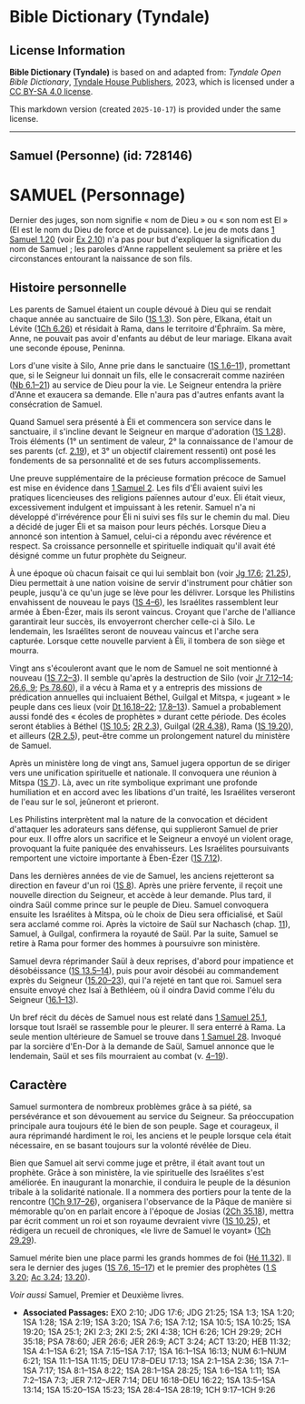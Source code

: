 # Bible Dictionary (Tyndale)

## License Information

**Bible Dictionary (Tyndale)** is based on and adapted from: _Tyndale Open Bible Dictionary_, [Tyndale House Publishers](https://tyndaleopenresources.com/), 2023, which is licensed under a [CC BY-SA 4.0 license](https://creativecommons.org/licenses/by-sa/4.0/legalcode.en).

This markdown version (created `2025-10-17`) is provided under the same license.



--------------------------------

## Samuel (Personne) (id: 728146)

SAMUEL (Personnage)
===================

Dernier des juges, son nom signifie « nom de Dieu » ou « son nom est El » (El est le nom du Dieu de force et de puissance). Le jeu de mots dans [1 Samuel 1\.20](https://ref.ly/1Sam1:20) (voir [Ex 2\.10](https://ref.ly/Exod2:10)) n'a pas pour but d'expliquer la signification du nom de Samuel ; les paroles d'Anne rappellent seulement sa prière et les circonstances entourant la naissance de son fils.

Histoire personnelle
--------------------

Les parents de Samuel étaient un couple dévoué à Dieu qui se rendait chaque année au sanctuaire de Silo ([1S 1\.3](https://ref.ly/1Sam1:3)). Son père, Elkana, était un Lévite ([1Ch 6\.26](https://ref.ly/1Chr6:26)) et résidait à Rama, dans le territoire d'Éphraïm. Sa mère, Anne, ne pouvait pas avoir d'enfants au début de leur mariage. Elkana avait une seconde épouse, Peninna.

Lors d'une visite à Silo, Anne prie dans le sanctuaire ([1S 1\.6–11](https://ref.ly/1Sam1:6-1Sam1:11)), promettant que, si le Seigneur lui donnait un fils, elle le consacrerait comme naziréen ([Nb 6\.1–21](https://ref.ly/Num6:1-Num6:21)) au service de Dieu pour la vie. Le Seigneur entendra la prière d'Anne et exaucera sa demande. Elle n'aura pas d'autres enfants avant la consécration de Samuel.

Quand Samuel sera présenté à Éli et commencera son service dans le sanctuaire, il s'incline devant le Seigneur en marque d'adoration ([1S 1\.28](https://ref.ly/1Sam1:28)). Trois éléments (1° un sentiment de valeur, 2° la connaissance de l'amour de ses parents (cf. [2\.19](https://ref.ly/1Sam2:19)), et 3° un objectif clairement ressenti) ont posé les fondements de sa personnalité et de ses futurs accomplissements.

Une preuve supplémentaire de la précieuse formation précoce de Samuel est mise en évidence dans [1 Samuel 2](https://ref.ly/1Sam2:1-1Sam2:36). Les fils d'Éli avaient suivi les pratiques licencieuses des religions païennes autour d'eux. Éli était vieux, excessivement indulgent et impuissant à les retenir. Samuel n'a ni développé d'irrévérence pour Éli ni suivi ses fils sur le chemin du mal. Dieu a décidé de juger Éli et sa maison pour leurs péchés. Lorsque Dieu a annoncé son intention à Samuel, celui\-ci a répondu avec révérence et respect. Sa croissance personnelle et spirituelle indiquait qu'il avait été désigné comme un futur prophète du Seigneur.

À une époque où chacun faisait ce qui lui semblait bon (voir [Jg 17\.6](https://ref.ly/Judg17:6); [21\.25](https://ref.ly/Judg21:25)), Dieu permettait à une nation voisine de servir d'instrument pour châtier son peuple, jusqu'à ce qu'un juge se lève pour les délivrer. Lorsque les Philistins envahissent de nouveau le pays ([1S 4–6](https://ref.ly/1Sam4:1-1Sam6:21)), les Israélites rassemblent leur armée à Ében\-Ézer, mais ils seront vaincus. Croyant que l'arche de l'alliance garantirait leur succès, ils envoyerront chercher celle\-ci à Silo. Le lendemain, les Israélites seront de nouveau vaincus et l'arche sera capturée. Lorsque cette nouvelle parvient à Éli, il tombera de son siège et mourra.

Vingt ans s'écouleront avant que le nom de Samuel ne soit mentionné à nouveau ([1S 7\.2–3](https://ref.ly/1Sam7:2-1Sam7:3)). Il semble qu'après la destruction de Silo (voir [Jr 7\.12–14](https://ref.ly/Jer7:12-Jer7:14); [26\.6, 9](https://ref.ly/Jer26:6,Jer26:9); [Ps 78\.60](https://ref.ly/Ps78:60)), il a vécu à Rama et y a entrepris des missions de prédication annuelles qui incluaient Béthel, Guilgal et Mitspa, « jugeant » le peuple dans ces lieux (voir [Dt 16\.18–22](https://ref.ly/Deut16:18-Deut16:22); [17\.8–13](https://ref.ly/Deut17:8-Deut17:13)). Samuel a probablement aussi fondé des « écoles de prophètes » durant cette période. Des écoles seront établies à Béthel ([1S 10\.5](https://ref.ly/1Sam10:5); [2R 2\.3](https://ref.ly/2Kgs2:3)), Guilgal ([2R 4\.38](https://ref.ly/2Kgs4:38)), Rama ([1S 19\.20](https://ref.ly/1Sam19:20)), et ailleurs ([2R 2\.5](https://ref.ly/2Kgs2:5)), peut\-être comme un prolongement naturel du ministère de Samuel.

Après un ministère long de vingt ans, Samuel jugera opportun de se diriger vers une unification spirituelle et nationale. Il convoquera une réunion à Mitspa ([1S 7](https://ref.ly/1Sam7:1-1Sam7:17)). Là, avec un rite symbolique exprimant une profonde humiliation et en accord avec les libations d'un traité, les Israélites verseront de l'eau sur le sol, jeûneront et prieront.

Les Philistins interprètent mal la nature de la convocation et décident d'attaquer les adorateurs sans défense, qui supplieront Samuel de prier pour eux. Il offre alors un sacrifice et le Seigneur a envoyé un violent orage, provoquant la fuite paniquée des envahisseurs. Les Israélites poursuivants remportent une victoire importante à Ében\-Ézer ([1S 7\.12](https://ref.ly/1Sam7:12)).

Dans les dernières années de vie de Samuel, les anciens rejetteront sa direction en faveur d'un roi ([1S 8](https://ref.ly/1Sam8:1-1Sam8:22)). Après une prière fervente, il reçoit une nouvelle direction du Seigneur, et accède à leur demande. Plus tard, il oindra Saül comme prince sur le peuple de Dieu. Samuel convoquera ensuite les Israélites à Mitspa, où le choix de Dieu sera officialisé, et Saül sera acclamé comme roi. Après la victoire de Saül sur Nachasch (chap. [11](https://ref.ly/1Sam11:1-1Sam11:15)), Samuel, à Guilgal, confirmera la royauté de Saül. Par la suite, Samuel se retire à Rama pour former des hommes à poursuivre son ministère.

Samuel devra réprimander Saül à deux reprises, d'abord pour impatience et désobéissance ([1S 13\.5–14](https://ref.ly/1Sam13:5-1Sam13:14)), puis pour avoir désobéi au commandement exprès du Seigneur ([15\.20–23](https://ref.ly/1Sam15:20-1Sam15:23)), qui l'a rejeté en tant que roi. Samuel sera ensuite envoyé chez Isaï à Bethléem, où il oindra David comme l'élu du Seigneur ([16\.1–13](https://ref.ly/1Sam16:1-1Sam16:13)).

Un bref récit du décès de Samuel nous est relaté dans [1 Samuel 25\.1](https://ref.ly/1Sam25:1), lorsque tout Israël se rassemble pour le pleurer. Il sera enterré à Rama. La seule mention ultérieure de Samuel se trouve dans [1 Samuel 28](https://ref.ly/1Sam28:1-1Sam28:25). Invoqué par la sorcière d'En\-Dor à la demande de Saül, Samuel annonce que le lendemain, Saül et ses fils mourraient au combat (v. [4–19](https://ref.ly/1Sam28:4-1Sam28:19)).

Caractère
---------

Samuel surmontera de nombreux problèmes grâce à sa piété, sa persévérance et son dévouement au service du Seigneur. Sa préoccupation principale aura toujours été le bien de son peuple. Sage et courageux, il aura réprimandé hardiment le roi, les anciens et le peuple lorsque cela était nécessaire, en se basant toujours sur la volonté révélée de Dieu.

Bien que Samuel ait servi comme juge et prêtre, il était avant tout un prophète. Grâce à son ministère, la vie spirituelle des Israélites s'est améliorée. En inaugurant la monarchie, il conduira le peuple de la désunion tribale à la solidarité nationale. Il a nommera des portiers pour la tente de la rencontre ([1Ch 9\.17–26](https://ref.ly/1Chr9:17-1Chr9:26)), organisera l'observance de la Pâque de manière si mémorable qu'on en parlait encore à l'époque de Josias ([2Ch 35\.18](https://ref.ly/2Chr35:18)), mettra par écrit comment un roi et son royaume devraient vivre ([1S 10\.25](https://ref.ly/1Sam10:25)), et rédigera un recueil de chroniques, «le livre de Samuel le voyant» ([1Ch 29\.29](https://ref.ly/1Chr29:29)).

Samuel mérite bien une place parmi les grands hommes de foi ([Hé 11\.32](https://ref.ly/Heb11:32)). Il sera le dernier des juges ([1S 7\.6, 15–17](https://ref.ly/1Sam7:6,1Sam7:15-1Sam7:17)) et le premier des prophètes ([1 S 3\.20](https://ref.ly/1Sam3:20); [Ac 3\.24](https://ref.ly/Acts3:24); [13\.20](https://ref.ly/Acts13:20)).

*Voir aussi* Samuel, Premier et Deuxième livres.

* **Associated Passages:** EXO 2:10; JDG 17:6; JDG 21:25; 1SA 1:3; 1SA 1:20; 1SA 1:28; 1SA 2:19; 1SA 3:20; 1SA 7:6; 1SA 7:12; 1SA 10:5; 1SA 10:25; 1SA 19:20; 1SA 25:1; 2KI 2:3; 2KI 2:5; 2KI 4:38; 1CH 6:26; 1CH 29:29; 2CH 35:18; PSA 78:60; JER 26:6; JER 26:9; ACT 3:24; ACT 13:20; HEB 11:32; 1SA 4:1–1SA 6:21; 1SA 7:15–1SA 7:17; 1SA 16:1–1SA 16:13; NUM 6:1–NUM 6:21; 1SA 11:1–1SA 11:15; DEU 17:8–DEU 17:13; 1SA 2:1–1SA 2:36; 1SA 7:1–1SA 7:17; 1SA 8:1–1SA 8:22; 1SA 28:1–1SA 28:25; 1SA 1:6–1SA 1:11; 1SA 7:2–1SA 7:3; JER 7:12–JER 7:14; DEU 16:18–DEU 16:22; 1SA 13:5–1SA 13:14; 1SA 15:20–1SA 15:23; 1SA 28:4–1SA 28:19; 1CH 9:17–1CH 9:26

